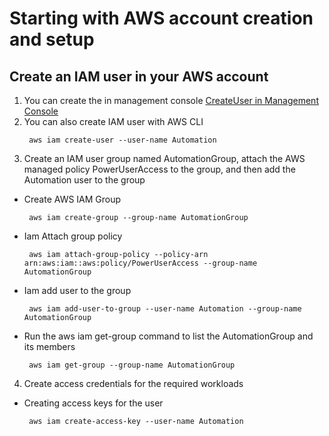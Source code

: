 # Starting with AWS account creation and setup

## Create an IAM user in your AWS account

1. You can create the in management console [CreateUser in Management Console](https://docs.aws.amazon.com/IAM/latest/UserGuide/getting-started-workloads.html)
2. You can also create IAM user with AWS CLI
     ```
      aws iam create-user --user-name Automation
     ```
4. Create an IAM user group named AutomationGroup, attach the AWS managed policy PowerUserAccess to the group, and then add the Automation user to the group
* Create AWS IAM Group
     ```
      aws iam create-group --group-name AutomationGroup
     ```
* Iam Attach group policy
     ```
      aws iam attach-group-policy --policy-arn arn:aws:iam::aws:policy/PowerUserAccess --group-name AutomationGroup
     ```
* Iam add user to the group
    ```
     aws iam add-user-to-group --user-name Automation --group-name AutomationGroup
    ```
* Run the aws iam get-group command to list the AutomationGroup and its members
    ```
     aws iam get-group --group-name AutomationGroup
    ```
4. Create access credentials for the required workloads
*  Creating access keys for the user
    ```
     aws iam create-access-key --user-name Automation
    ```
              
               
